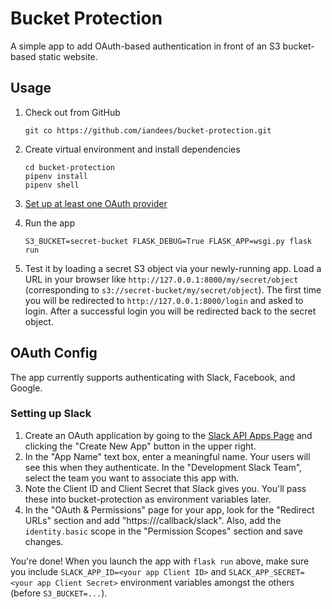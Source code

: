 # Bucket Protection

A simple app to add OAuth-based authentication in front of an S3 bucket-based static website.

## Usage

1. Check out from GitHub

   ```
   git co https://github.com/iandees/bucket-protection.git
   ```

1. Create virtual environment and install dependencies

   ```
   cd bucket-protection
   pipenv install
   pipenv shell
   ```

1. [Set up at least one OAuth provider](#oauth-config)

1. Run the app

   ```
   S3_BUCKET=secret-bucket FLASK_DEBUG=True FLASK_APP=wsgi.py flask run
   ```

1. Test it by loading a secret S3 object via your newly-running app. Load a URL in your browser like `http://127.0.0.1:8000/my/secret/object` (corresponding to `s3://secret-bucket/my/secret/object`). The first time you will be redirected to `http://127.0.0.1:8000/login` and asked to login. After a successful login you will be redirected back to the secret object.

## OAuth Config

The app currently supports authenticating with Slack, Facebook, and Google.

### Setting up Slack

1. Create an OAuth application by going to the [Slack API Apps Page](https://api.slack.com/apps) and clicking the "Create New App" button in the upper right.
1. In the "App Name" text box, enter a meaningful name. Your users will see this when they authenticate. In the "Development Slack Team", select the team you want to associate this app with.
1. Note the Client ID and Client Secret that Slack gives you. You'll pass these into bucket-protection as environment variables later.
1. In the "OAuth & Permissions" page for your app, look for the "Redirect URLs" section and add "https://<your app here>/callback/slack". Also, add the `identity.basic` scope in the "Permission Scopes" section and save changes.

You're done! When you launch the app with `flask run` above, make sure you include `SLACK_APP_ID=<your app Client ID>` and `SLACK_APP_SECRET=<your app Client Secret>` environment variables amongst the others (before `S3_BUCKET=...`).
